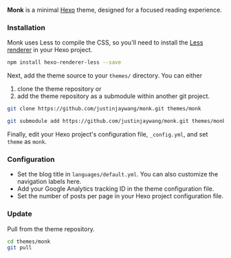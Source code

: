 **Monk** is a minimal [Hexo](http://hexo.io/) theme, designed for a focused reading experience.

### Installation

Monk uses Less to compile the CSS, so you'll need to install the [Less renderer](https://github.com/hexojs/hexo-renderer-less) in your Hexo project.

``` bash
npm install hexo-renderer-less --save
```

Next, add the theme source to your `themes/` directory. You can either

1. clone the theme repository or 
2. add the theme repository as a submodule within another git project.

``` bash
git clone https://github.com/justinjaywang/monk.git themes/monk
```

``` bash
git submodule add https://github.com/justinjaywang/monk.git themes/monk
```

Finally, edit your Hexo project's configuration file, `_config.yml`, and set `theme` as `monk`.

### Configuration

- Set the blog title in `languages/default.yml`. You can also customize the navigation labels here.
- Add your Google Analytics tracking ID in the theme configuration file.
- Set the number of posts per page in your Hexo project configuration file.

### Update

Pull from the theme repository.

``` bash
cd themes/monk
git pull
```
